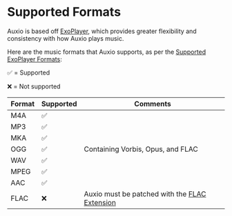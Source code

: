 # Supported Formats

Auxio is based off [ExoPlayer](https://exoplayer.dev/), which provides greater flexibility and consistency with how Auxio plays music.

Here are the music formats that Auxio supports, as per the [Supported ExoPlayer Formats](https://exoplayer.dev/supported-formats.html):

✅ = Supported

❌ = Not supported

| Format | Supported | Comments |
|--------|-----------|-----------
| M4A    | ✅ | |
| MP3    | ✅ | |
| MKA    | ✅ | |
| OGG    | ✅ | Containing Vorbis, Opus, and FLAC |
| WAV    | ✅ | |
| MPEG   | ✅ | |
| AAC    | ✅ | |
| FLAC   | ❌ | Auxio must be patched with the [FLAC Extension](https://github.com/google/ExoPlayer/tree/release-v2/extensions/flac) |
